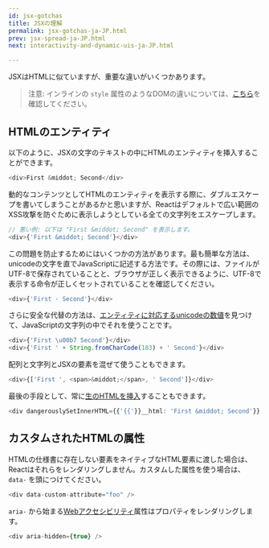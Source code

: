 ```yaml
---
id: jsx-gotchas
title: JSXの理解
permalink: jsx-gotchas-ja-JP.html
prev: jsx-spread-ja-JP.html
next: interactivity-and-dynamic-uis-ja-JP.html

---
```


JSXはHTMLに似ていますが、重要な違いがいくつかあります。

> 注意:
> インラインの `style` 属性のようなDOMの違いについては、[こちら](/react/docs/dom-differences.html)を確認してください。

## HTMLのエンティティ

以下のように、JSXの文字のテキストの中にHTMLのエンティティを挿入することができます。

```javascript
<div>First &middot; Second</div>
```

動的なコンテンツとしてHTMLのエンティティを表示する際に、ダブルエスケープを書いてしまうことがあるかと思いますが、Reactはデフォルトで広い範囲のXSS攻撃を防ぐために表示しようとしている全ての文字列をエスケープします。

```javascript
// 悪い例: 以下は "First &middot; Second" を表示します。
<div>{'First &middot; Second'}</div>
```

この問題を防止するためにはいくつかの方法があります。最も簡単な方法は、unicodeの文字を直でJavaScriptに記述する方法です。その際には、ファイルがUTF-8で保存されていることと、ブラウザが正しく表示できるように、UTF-8で表示する命令が正しくセットされていることを確認してください。

```javascript
<div>{'First · Second'}</div>
```

さらに安全な代替の方法は、[エンティティに対応するunicodeの数値](http://www.fileformat.info/info/unicode/char/b7/index.htm)を見つけて、JavaScriptの文字列の中でそれを使うことです。

```javascript
<div>{'First \u00b7 Second'}</div>
<div>{'First ' + String.fromCharCode(183) + ' Second'}</div>
```

配列と文字列とJSXの要素を混ぜて使うこともできます。

```javascript
<div>{['First ', <span>&middot;</span>, ' Second']}</div>
```

最後の手段として、常に[生のHTMLを挿入](/react/tips/dangerously-set-inner-html.html)することもできます。

```javascript
<div dangerouslySetInnerHTML={{'{{'}}__html: 'First &middot; Second'}} />
```


## カスタムされたHTMLの属性

HTMLの仕様書に存在しない要素をネイティブなHTML要素に渡した場合は、Reactはそれらをレンダリングしません。カスタムした属性を使う場合は、 `data-` を頭につけてください。

```javascript
<div data-custom-attribute="foo" />
```

`aria-` から始まる[Webアクセシビリティ](http://www.w3.org/WAI/intro/aria)属性はプロパティをレンダリングします。

```javascript
<div aria-hidden={true} />
```
